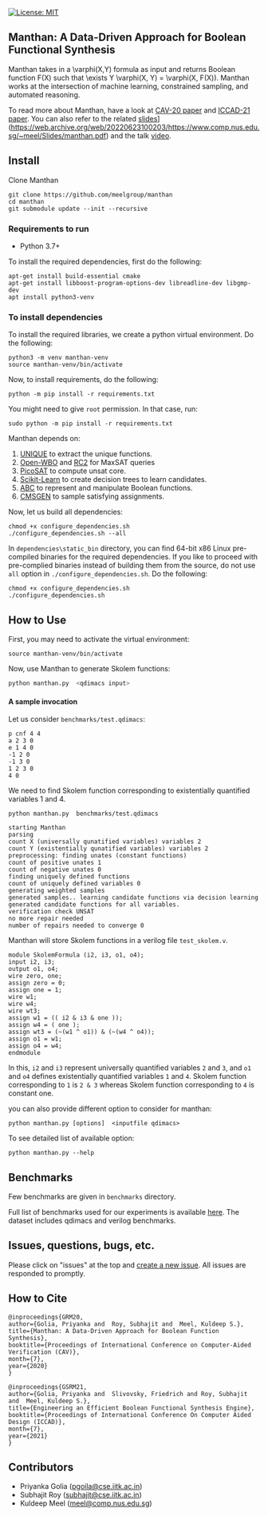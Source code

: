 [![License: MIT](https://img.shields.io/badge/License-MIT-yellow.svg)](https://opensource.org/licenses/MIT)


## Manthan: A Data-Driven Approach for Boolean Functional Synthesis
Manthan takes in a \varphi(X,Y) formula as input and returns Boolean function F(X) such that \exists Y \varphi(X, Y) = \varphi(X, F(X)). Manthan works at the intersection of machine learning, constrained sampling, and automated reasoning. 

To read more about Manthan, have a look at [CAV-20 paper](https://priyanka-golia.github.io/publication/cav20-manthan/cav20-manthan.pdf) and [ICCAD-21 paper](https://arxiv.org/pdf/2108.05717.pdf). You can also refer to the related [slides]([https://www.comp.nus.edu.sg/~meel/Slides/manthan.pdf)](https://web.archive.org/web/20220623100203/https://www.comp.nus.edu.sg/~meel/Slides/manthan.pdf) and the talk [video](https://www.youtube.com/watch?v=dXWWiKfY6cI&t=2s).

## Install

Clone Manthan

```
git clone https://github.com/meelgroup/manthan
cd manthan
git submodule update --init --recursive
```

### Requirements to run

* Python 3.7+

To install the required dependencies, first do the following:
```
apt-get install build-essential cmake
apt-get install libboost-program-options-dev libreadline-dev libgmp-dev
apt install python3-venv
```

### To install dependencies
To install the required libraries, we create a python virtual environment.  Do the following:

```
python3 -m venv manthan-venv
source manthan-venv/bin/activate
```

Now, to install  requirements, do the following:
```
python -m pip install -r requirements.txt
```
You might need to give `root` permission. In that case, run:

```
sudo python -m pip install -r requirements.txt
```



Manthan depends on: 
1. [UNIQUE](https://github.com/perebor/unique) to extract the unique functions. 
2. [Open-WBO](https://github.com/sat-group/open-wbo) and [RC2](https://pysathq.github.io/docs/html/api/examples/rc2.html)  for MaxSAT queries
3. [PicoSAT](http://fmv.jku.at/picosat/) to compute unsat core. 
4. [Scikit-Learn](https://scikit-learn.org/stable/modules/tree.html) to create decision trees to learn candidates.  
5. [ABC](https://github.com/berkeley-abc/abc) to represent and manipulate Boolean functions.
6. [CMSGEN](https://github.com/meelgroup/cmsgen) to sample satisfying assignments.


Now, let us build all dependencies:
```
chmod +x configure_dependencies.sh
./configure_dependencies.sh --all
```
In `dependencies\static_bin` directory, you can find 64-bit x86 Linux pre-compiled binaries for the required dependencies. If you like to proceed with pre-complied binaries instead of building them from the source, do not use ``all`` option in `./configure_dependencies.sh`. Do the following:
```
chmod +x configure_dependencies.sh
./configure_dependencies.sh
```

## How to Use

First, you may need to activate the virtual environment:
```
source manthan-venv/bin/activate
```
Now, use Manthan to generate Skolem functions:
```bash
python manthan.py  <qdimacs input> 
```

#### A sample invocation 

Let us consider  `benchmarks/test.qdimacs`:


```
p cnf 4 4
a 2 3 0
e 1 4 0
-1 2 0
-1 3 0
1 2 3 0
4 0
```

We need to find Skolem function corresponding to existentially quantified variables 1 and 4.

```
python manthan.py  benchmarks/test.qdimacs

```

```
starting Manthan
parsing
count X (universally qunatified variables) variables 2
count Y (existentially qunatified variables) variables 2
preprocessing: finding unates (constant functions)
count of positive unates 1
count of negative unates 0
finding uniquely defined functions
count of uniquely defined variables 0
generating weighted samples
generated samples.. learning candidate functions via decision learning
generated candidate functions for all variables.
verification check UNSAT
no more repair needed
number of repairs needed to converge 0
```

Manthan will store Skolem functions in a verilog file `test_skolem.v`. 

```
module SkolemFormula (i2, i3, o1, o4);
input i2, i3;
output o1, o4;
wire zero, one;
assign zero = 0;
assign one = 1;
wire w1;
wire w4;
wire wt3;
assign w1 = (( i2 & i3 & one ));
assign w4 = ( one );
assign wt3 = (~(w1 ^ o1)) & (~(w4 ^ o4));
assign o1 = w1;
assign o4 = w4;
endmodule
```
In this, `i2` and `i3` represent universally quantified variables `2` and `3`, and `o1` and `o4` defines existentially quantified variables `1` and `4`. Skolem function corresponding to `1` is `2 & 3` whereas Skolem function corresponding to `4` is constant one.

you can also provide different option to consider for manthan:

```
python manthan.py [options]  <inputfile qdimacs> 
```
To see detailed list of available option:

```
python manthan.py --help
```


## Benchmarks
Few benchmarks are given in `benchmarks` directory. 

Full list of benchmarks used for our experiments is available [here](https://zenodo.org/record/3892859#.XuTB2XUzZhE). The dataset includes qdimacs and verilog benchmarks. 

## Issues, questions, bugs, etc.
Please click on "issues" at the top and [create a new issue](https://github.com/meelgroup/manthan/issues). All issues are responded to promptly.

## How to Cite
```
@inproceedings{GRM20,
author={Golia, Priyanka and  Roy, Subhajit and  Meel, Kuldeep S.},
title={Manthan: A Data-Driven Approach for Boolean Function Synthesis},
booktitle={Proceedings of International Conference on Computer-Aided Verification (CAV)},
month={7},
year={2020}
}

@inproceedings{GSRM21,
author={Golia, Priyanka and  Slivovsky, Friedrich and Roy, Subhajit and  Meel, Kuldeep S.},
title={Engineering an Efficient Boolean Functional Synthesis Engine},
booktitle={Proceedings of International Conference On Computer Aided Design (ICCAD)},
month={7},
year={2021}
}

```

## Contributors
* Priyanka Golia (pgoila@cse.iitk.ac.in)
* Subhajit Roy (subhajit@cse.iitk.ac.in)
* Kuldeep Meel (meel@comp.nus.edu.sg)


